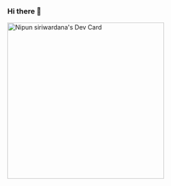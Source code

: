 ### Hi there 👋
<a href="https://app.daily.dev/nipunsiriwardana"><img src="https://api.daily.dev/devcards/v2/tagAzcRVfCv2FQDrWWjad.png?r=kgp" width="356" alt="Nipun siriwardana's Dev Card"/></a>
<!--
**nipunsamaru/nipunsamaru** is a ✨ _special_ ✨ repository because its `README.md` (this file) appears on your GitHub profile.


-->
